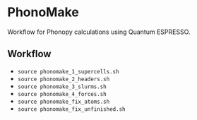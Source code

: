 # PhonoMake

Workflow for Phonopy calculations using Quantum ESPRESSO.

## Workflow

- `source phonomake_1_supercells.sh`
- `source phonomake_2_headers.sh`
- `source phonomake_3_slurms.sh`
- `source phonomake_4_forces.sh`
- `source phonomake_fix_atoms.sh`
- `source phonomake_fix_unfinished.sh`
